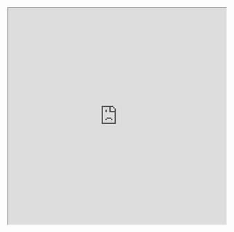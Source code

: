 <iframe src="https://www.yeschat.ai/i/gpts-ZxWzhxpq-README-Generator" width="800" height="500" style="max-width: 100%;"></iframe>
